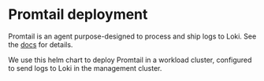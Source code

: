 # Promtail deployment

Promtail is an agent purpose-designed to process and ship logs to Loki. See the 
[docs](https://github.com/grafana/loki/blob/master/docs/promtail.md) for details.

We use this helm chart to deploy Promtail in a workload cluster, configured to 
send logs to Loki in the management cluster.
